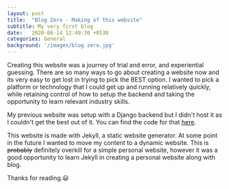 ```yaml
---
layout: post
title:  "Blog Zero - Making of this website"
subtitle: My very first blog
date:   2020-06-14 12:49:30 +0530
categories: General
background: '/images/blog zero.jpg'
---
```


<p>Creating this website was a journey of trial and error, and experiential guessing. There are so many ways to go about creating a website now and its very easy to get lost in trying to pick the BEST option. I wanted to pick a platform or technology that I could get up and running relatively quickly, while retaining control of how to setup the backend and taking the opportunity to learn relevant industry skills.</p>

<p>My previous website was setup with a Django backend but I didn't host it as I couldn't get the best out of it. You can find the code for that <a href="https://github.com/hemahpd/personal-website-django">here</a>.</p>

<p>This website is made with Jekyll, a static website generator. At some point in the future I wanted to move my content to a dynamic website. This is <del>probably</del> definitely overkill for a simple personal website, however it was a good opportunity to learn Jekyll in creating a personal website along with blog.</p>

<p>Thanks for reading.😃</p>